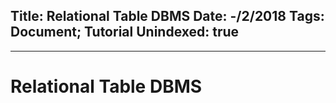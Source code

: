 Title: Relational Table DBMS
Date: -/2/2018
Tags: Document; Tutorial
Unindexed: true
---

---
# Relational Table DBMS
